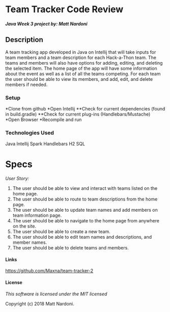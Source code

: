 # Team Tracker Code Review
#### _Java Week 3 project by: **Matt Nardoni**_



## Description

A team tracking app developed in Java on Intellij that will take inputs for team members and a team description for each Hack-a-Thon team. The teams and members will also have options for adding, editing, and deleting the selected item. The home page of the app will have some information about the event as well as a list of all the teams competing. For each team the user should be able to view its members, and add, edit, and delete members if needed.


### Setup

*Clone from github
*Open Intellij
    **Check for current dependencies (found in build.gradle)
    **Check for current plug-ins (Handlebars/Mustache)
*Open Browser
*Recompile and run



### Technologies Used

Java
Intellij
Spark
Handlebars
H2
SQL


# Specs
_*User Story:*_
1. The user should be able to view and interact with teams listed on the home page.
2. The user should be able to route to team descriptions from the home page.
3. The user should be able to update team names and add members on team information page.
4. The user should be able to navigate to the home page from anywhere on the site.
5. The user should be able to create a new team.
6. The user should be able to edit team names and descriptions, and member names.
7. The user should be able to delete teams and members.




#### Links
https://github.com/Maxna/team-tracker-2

#### License

_This software is licensed under the MIT licensed_

Copyright (c) 2018 Matt Nardoni.
